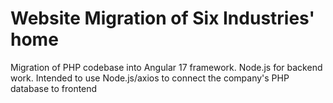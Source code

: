 # Website Migration of Six Industries' home

Migration of PHP codebase into Angular 17 framework.
Node.js for backend work. 
Intended to use Node.js/axios to connect the company's PHP database to frontend
